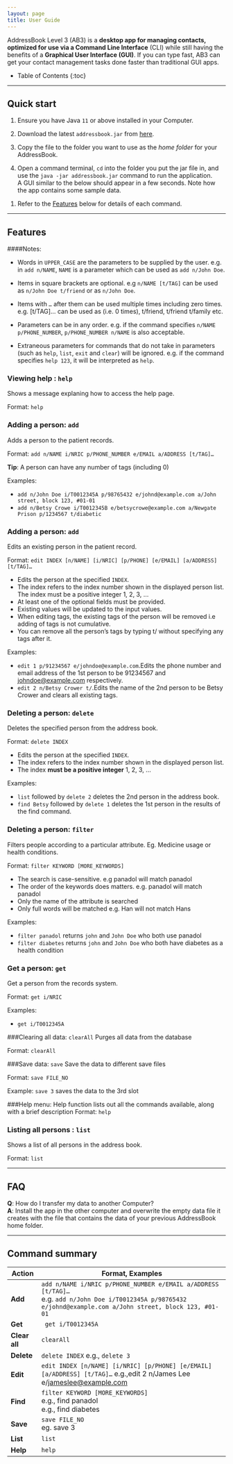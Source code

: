 ```yaml
---
layout: page
title: User Guide
---
```


AddressBook Level 3 (AB3) is a **desktop app for managing contacts, optimized for use via a Command Line Interface** 
(CLI) while still having the benefits of a **Graphical User Interface (GUI)**. If you can type fast, AB3 can get your contact management tasks done faster than traditional GUI apps.

* Table of Contents
{:toc}

--------------------------------------------------------------------------------------------------------------------

## Quick start

1. Ensure you have Java `11` or above installed in your Computer.

1. Download the latest `addressbook.jar` from [here](https://github.com/se-edu/addressbook-level3/releases).

1. Copy the file to the folder you want to use as the _home folder_ for your AddressBook.

1. Open a command terminal, `cd` into the folder you put the jar file in, and use the `java -jar addressbook.jar` command to run the application.<br>
   A GUI similar to the below should appear in a few seconds. Note how the app contains some sample data.<br>

[//]: # (   ![Ui]&#40;images/Ui.png&#41;)


1. Refer to the [Features](#features) below for details of each command.

--------------------------------------------------------------------------------------------------------------------

## Features

####Notes:
- Words in `UPPER_CASE` are the parameters to be supplied by the user.
e.g. in `add n/NAME`, `NAME` is a parameter which can be used as `add n/John Doe`.

- Items in square brackets are optional.
e.g `n/NAME [t/TAG]` can be used as `n/John Doe t/friend` or as `n/John Doe`.

- Items with `…` after them can be used multiple times including zero times.
e.g. [t/TAG]…​ can be used as   (i.e. 0 times), t/friend, t/friend t/family etc.
- Parameters can be in any order.
  e.g. if the command specifies `n/NAME p/PHONE_NUMBER`, `p/PHONE_NUMBER n/NAME` is also acceptable.
- Extraneous parameters for commands that do not take in parameters (such as `help`, `list`, `exit` and `clear`) will be ignored.
  e.g. if the command specifies `help 123`, it will be interpreted as `help`.




  
### Viewing help : `help`

Shows a message explaning how to access the help page.


Format: `help`


### Adding a person: `add`

Adds a person to the patient records.

Format: `add n/NAME i/NRIC p/PHONE_NUMBER e/EMAIL a/ADDRESS [t/TAG]…`


**Tip**: A person can have any number of tags (including 0)


Examples:
* `add n/John Doe i/T0012345A p/98765432 e/johnd@example.com a/John street, block 123, #01-01`
* `add n/Betsy Crowe i/T0012345B e/betsycrowe@example.com a/Newgate Prison p/1234567 t/diabetic`



### Adding a person: `add`

Edits an existing person in the patient record.

Format: `edit INDEX [n/NAME] [i/NRIC] [p/PHONE] [e/EMAIL] [a/ADDRESS] [t/TAG]…​`


* Edits the person at the specified `INDEX`. 
* The index refers to the index number shown in the displayed person list. The index must be a positive integer 1, 2, 3, …​
* At least one of the optional fields must be provided. 
* Existing values will be updated to the input values. 
* When editing tags, the existing tags of the person will be removed i.e adding of tags is not cumulative. 
* You can remove all the person’s tags by typing t/ without specifying any tags after it.

Examples:
* `edit 1 p/91234567 e/johndoe@example.com`.Edits the phone number and email address of the 1st person to be 91234567 and johndoe@example.com respectively.
* `edit 2 n/Betsy Crower t/`.Edits the name of the 2nd person to be Betsy Crower and clears all existing tags.


### Deleting a person: `delete`

Deletes the specified person from the address book.

Format: `delete INDEX`


* Edits the person at the specified `INDEX`.
* The index refers to the index number shown in the displayed person list.
* The index **must be a positive integer** 1, 2, 3, …

Examples:
* `list` followed by `delete 2` deletes the 2nd person in the address book.
* `find Betsy` followed by `delete 1` deletes the 1st person in the results of the find command.

### Deleting a person: `filter`

Filters people according to a particular attribute. Eg. Medicine usage or health conditions.

Format: `filter KEYWORD [MORE_KEYWORDS]`


* The search is case-sensitive. e.g panadol will match panadol 
* The order of the keywords does matters. e.g. panadol will match panadol 
* Only the name of the attribute is searched
* Only full words will be matched e.g. Han will not match Hans

Examples:
* `filter panadol` returns `john` and `John Doe` who both use panadol
* `filter diabetes` returns `john` and `John Doe` who both have diabetes as a health condition

### Get a person: `get`
Get a person from the records system.

Format: `get i/NRIC`

Examples:
* `get i/T0012345A`
  

###Clearing all data: `clearAll`
Purges all data from the database

Format: `clearAll`

###Save data: `save`
Save the data to different save files

Format: `save FILE_NO`

Example: `save 3` saves the data to the 3rd slot

###Help menu:
Help function lists out all the commands available, along with a brief description
Format: `help`


### Listing all persons : `list`

Shows a list of all persons in the address book.

Format: `list`


--------------------------------------------------------------------------------------------------------------------

## FAQ

**Q**: How do I transfer my data to another Computer?<br>
**A**: Install the app in the other computer and overwrite the empty data file it creates with the file that contains the data of your previous AddressBook home folder.

--------------------------------------------------------------------------------------------------------------------

## Command summary

Action | Format, Examples
--------|------------------
**Add** | `add n/NAME i/NRIC p/PHONE_NUMBER e/EMAIL a/ADDRESS [t/TAG]…​` <br> e.g. `add n/John Doe i/T0012345A p/98765432 e/johnd@example.com a/John street, block 123, #01-01`
**Get** | ` get i/T0012345A`
**Clear all** | `clearAll`
**Delete** | `delete INDEX` e.g., `delete 3`
**Edit** | `edit INDEX [n/NAME] [i/NRIC] [p/PHONE] [e/EMAIL] [a/ADDRESS] [t/TAG]…`  e.g.,edit 2 n/James Lee e/jameslee@example.com
**Find** | `filter KEYWORD [MORE_KEYWORDS]` <br/> e.g., find panadol <br/> e.g., find diabetes
**Save** | `save FILE_NO` <br/> eg. save 3
**List** | `list`
**Help** | `help`
